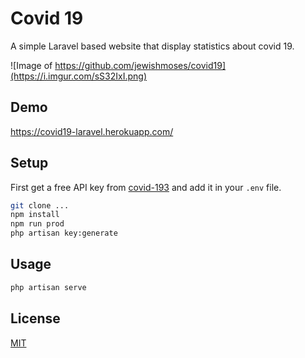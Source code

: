 # Covid 19

A simple Laravel based website that display statistics about covid 19.

![Image of https://github.com/jewishmoses/covid19](https://i.imgur.com/sS32IxI.png)

## Demo
https://covid19-laravel.herokuapp.com/

## Setup

First get a free API key from [covid-193](https://rapidapi.com/api-sports/api/covid-193) and add it in your `.env` file.
```bash
git clone ...
npm install
npm run prod
php artisan key:generate
```

## Usage
```bash
php artisan serve
```

## License
[MIT](https://choosealicense.com/licenses/mit/)
